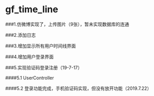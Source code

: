 # gf_time_line

###1.仿微博实现了，上传图片（9张），暂未实现数据库的连通

###2.添加日志

###3.增加显示所有用户时间线界面

###4.增加用户登录界面

###5.实现验证码登录注册（19-7-17）

####5.1 UserController


####5.2 登录功能完成，手机验证码实现，但没有放开功能（2019.7.22）



